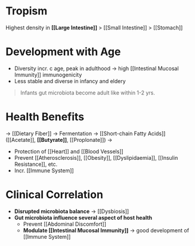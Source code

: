 # Tropism
Highest density in **[[Large Intestine]]** > [[Small Intestine]] > [[Stomach]]

# Development with Age
- Diversity incr. c age, peak in adulthood -> high [[Intestinal Mucosal Immunity]] immunogenicity
- Less stable and diverse in infancy and eldery
> Infants gut microbiota become adult like within 1-2 yrs.

# Health Benefits
-> [[Dietary Fiber]] -> Fermentation -> [[Short-chain Fatty Acids]] ([[Acetate]], **[[Butyrate]]**, [[Proplonate]]) ->
- Protection of [[Heart]] and [[Blood Vessels]]
- Prevent [[Atherosclerosis]], [[Obesity]], [[Dyslipidaemia]], [[Insulin Resistance]], etc.
- Incr. [[Immune System]]

# Clinical Correlation
- **Disrupted microbiota balance** -> [[Dysbiosis]]
- **Gut microbiota influence several aspect of host health**
	- Prevent [[Abdominal Discomfort]]
	- **Modulate [[Intestinal Mucosal Immunity]]** -> good development of [[Immune System]]